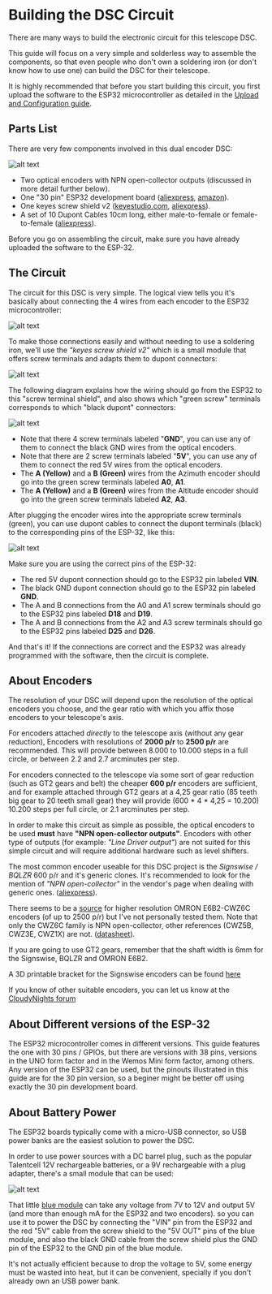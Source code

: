 # Building the DSC Circuit

There are many ways to build the electronic circuit for this telescope DSC.

This guide will focus on a very simple and solderless way to assemble the components, so that even people who don't own a soldering iron (or don't know how to use one) can build the DSC for their telescope.

It is highly recommended that before you start building this circuit, you first upload the software to the ESP32 microcontroller as detailed in the [Upload and Configuration guide](https://github.com/vlaate/DobsonianDSC/blob/master/docs/UploadConfigure.md).

## Parts List

There are very few components involved in this dual encoder DSC:

![alt text](https://raw.githubusercontent.com/vlaate/DobsonianDSC/master/img/components.jpg "Parts List")

  * Two optical encoders with NPN open-collector outputs (discussed in more detail further below).
  * One "30 pin" ESP32 development board ([aliexpress](https://www.aliexpress.com/item/32800930387.html), [amazon](https://www.amazon.com/dp/B079PVCF2G)).
  * One keyes screw shield v2 ([keyestudio.com](https://www.keyestudio.com/products/keyes-screw-shield-v2-stud-terminal-expansion-board-double-support), [aliexpress](https://www.aliexpress.com/item/2030646961.html)).
  * A set of 10 Dupont Cables 10cm long, either male-to-female or female-to-female ([aliexpress](https://www.aliexpress.com/item/32798042976.html)).

Before you go on assembling the circuit, make sure you have already uploaded the software to the ESP-32.


## The Circuit

The circuit for this DSC is very simple. The logical view tells you it's basically about connecting the 4 wires from each encoder to the ESP32 microcontroller:

![alt text](https://raw.githubusercontent.com/vlaate/DobsonianDSC/master/img/Circuit_ESP32S.png "Logic Circuit")

To make those connections easily and without needing to use a soldering iron, we'll use the *"keyes screw shield v2"* which is a small module that offers screw terminals and adapts them to dupont connectors:

![alt text](https://raw.githubusercontent.com/vlaate/DobsonianDSC/master/img/keyes_screw_shield.jpg "keyes screw shield")

The following diagram explains how the wiring should go from the ESP32 to this "screw terminal shield", and also shows which "green screw" terminals corresponds to which "black dupont" connectors:

![alt text](https://raw.githubusercontent.com/vlaate/DobsonianDSC/master/img/solderless.jpg "Solderless Circuit")

  * Note that there 4 screw terminals labeled "**GND**", you can use any of them to connect the black GND wires from the optical encoders.
  * Note that there are 2 screw terminals labeled "**5V**", you can use any of them to connect the red 5V wires from the optical encoders.
  * The **A (Yellow)** and a **B (Green)** wires from the Azimuth encoder should go into the green screw terminals labeled **A0**, **A1**.
  * The **A (Yellow)** and a **B (Green)** wires from the Altitude encoder should go into the green screw terminals labeled **A2**, **A3**.

After plugging the encoder wires into the appropriate screw terminals (green), you can use dupont cables to connect the dupont terminals (black) to the corresponding pins of the ESP-32, like this:

![alt text](https://raw.githubusercontent.com/vlaate/DobsonianDSC/master/img/connected_2.jpg "Solderless")

Make sure you are using the correct pins of the ESP-32: 
  * The red 5V dupont connection should go to the ESP32 pin labeled **VIN**.
  * The black GND dupont connection should go to the ESP32 pin labeled **GND**.
  * The A and B connections from the A0 and A1 screw terminals should go to the ESP32 pins labeled **D18** and **D19**.
  * The A and B connections from the A2 and A3 screw terminals should go to the ESP32 pins labeled **D25** and **D26**.

And that's it! If the connections are correct and the ESP32 was already programmed with the software, then the circuit is complete.


## About Encoders

The resolution of your DSC will depend upon the resolution of the optical encoders you choose, and the gear ratio with which you affix those encoders to your telescope's axis.

For encoders attached *directly* to the telescope axis (without any gear reduction), Encoders with resolutions of **2000 p/r** to **2500 p/r** are recommended. This will provide between 8.000 to 10.000 steps in a full circle, or between 2.2 and 2.7 arcminutes per step. 

For encoders connected to the telescope via some sort of gear reduction (such as GT2 gears and belt) the cheaper **600 p/r** encoders are sufficient, and for example attached through GT2 gears at a 4,25 gear ratio (85 teeth big gear to 20 teeth small gear) they will provide (600 * 4 * 4,25 = 10.200) 10.200 steps per full circle, or 2.1 arcminutes per step.

In order to make this circuit as simple as possible, the optical encoders to be used **must** have **"NPN open-collector outputs"**. Encoders with other type of outputs (for example: *"Line Driver output"*) are not suited for this simple circuit and will require additional hardware such as level shifters.

The most common encoder useable for this DSC project is the *Signswise / BQLZR* 600 p/r and it's generic clones. It's recommended to look for the mention of *"NPN open-collector"* in the vendor's page when dealing with generic ones. ([aliexpress](https://www.aliexpress.com/item/32669741048.html)). 

There seems to be a [source](https://www.aliexpress.com/item/32961497880.html) for higher resolution OMRON E6B2-CWZ6C encoders (of up to 2500 p/r) but I've not personally tested them. Note that only the CWZ6C family is NPN open-collector, other references (CWZ5B, CWZ3E, CWZ1X) are not. ([datasheet](http://www.ia.omron.com/data_pdf/cat/e6b2-c_ds_e_6_1_csm491.pdf)).

If you are going to use GT2 gears, remember that the shaft width is 6mm for the Signswise, BQLZR and OMRON E6B2.

A 3D printable bracket for the Signswise encoders can be found [here](https://www.cloudynights.com/topic/589521-37-dobsonian-dsc-for-diy-makers/page-5#entry8724826)

If you know of other suitable encoders, you can let us know at the [CloudyNights forum](https://www.cloudynights.com/topic/589521-37-dobsonian-dsc-for-diy-makers/)


## About Different versions of the ESP-32

The ESP32 microcontroller comes in different versions. This guide features the one with 30 pins / GPIOs, but there are versions with 38 pins, versions in the UNO form factor and in the Wemos Mini form factor, among others. Any version of the ESP32 can be used, but the pinouts illustrated in this guide are for the 30 pin version, so a beginer might be better off using exactly the 30 pin development board.


## About Battery Power

The ESP32 boards typically come with a micro-USB connector, so USB power banks are the easiest solution to power the DSC.

In order to use power sources with a DC barrel plug, such as the popular Talentcell 12V rechargeable batteries, or a 9V rechargeable with a plug adapter, there's a small module that can be used:

![alt text](https://raw.githubusercontent.com/vlaate/DobsonianDSC/master/img/battery_options.jpg "Battery")

That little [blue module](https://www.aliexpress.com/item/32806774850.html) can take any voltage from 7V to 12V and output 5V (and more than enough mA for the ESP32 and two encoders). so you can use it to power the DSC by connecting the "VIN" pin from the ESP32 and the red "5V" cable from the screw shield to the "5V OUT" pins of the blue module, and also the black GND cable from the screw shield plus the GND pin of the ESP32 to the GND pin of the blue module.

It's not actually efficient because to drop the voltage to 5V, some energy must be wasted into heat, but it can be convenient, specially if you don't already own an USB power bank.
